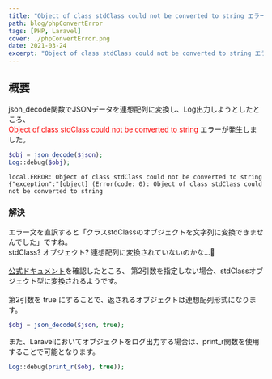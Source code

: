```yaml
---
title: "Object of class stdClass could not be converted to string エラーの解決方法"
path: blog/phpConvertError
tags: [PHP, Laravel]
cover: ./phpConvertError.png
date: 2021-03-24
excerpt: "Object of class stdClass could not be converted to string エラーの解決方法"
---
```


## 概要

json_decode関数でJSONデータを連想配列に変換し、Log出力しようとしたところ、<br>
<u style="color: red;">Object of class stdClass could not be converted to string</u> エラーが発生しました。<br>

```php
$obj = json_decode($json);
Log::debug($obj);
```

```shell
local.ERROR: Object of class stdClass could not be converted to string {"exception":"[object] (Error(code: 0): Object of class stdClass could not be converted to string
```

### 解決

エラー文を直訳すると「クラスstdClassのオブジェクトを文字列に変換できませんでした」ですね。<br>
stdClass? オブジェクト? 連想配列に変換されていないのかな...🤔<br>
<br>
[公式ドキュメント](https://www.php.net/manual/ja/function.json-decode.php)を確認したところ、
第2引数を指定しない場合、stdClassオブジェクト型に変換されるようです。<br>
<br>
第2引数を true にすることで、返されるオブジェクトは連想配列形式になります。

```php
$obj = json_decode($json, true);
```

また、Laravelにおいてオブジェクトをログ出力する場合は、print_r関数を使用することで可能となります。

```php
Log::debug(print_r($obj, true));
```